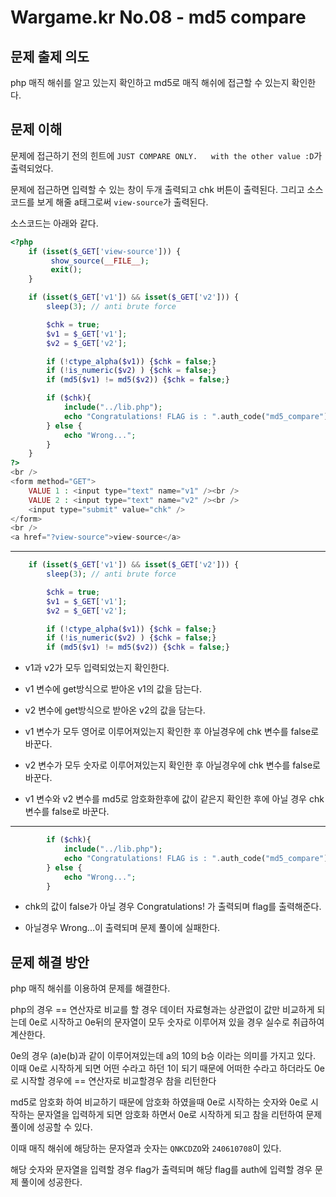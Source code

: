 # Wargame.kr No.08 - md5 compare

## 문제 출제 의도
php 매직 해쉬를 알고 있는지 확인하고 md5로 매직 해쉬에 접근할 수 있는지 확인한다.

## 문제 이해
문제에 접근하기 전의 힌트에 `JUST COMPARE ONLY.   with the other value :D`가 출력되었다.

문제에 접근하면 입력할 수 있는 창이 두개 출력되고 chk 버튼이 출력된다. 그리고 소스코드를 보게 해줄 a태그로써 `view-source`가 출력된다.

소스코드는 아래와 같다.

```php
<?php
    if (isset($_GET['view-source'])) {
         show_source(__FILE__);
         exit();
    }

    if (isset($_GET['v1']) && isset($_GET['v2'])) {
        sleep(3); // anti brute force

        $chk = true;
        $v1 = $_GET['v1'];
        $v2 = $_GET['v2'];

        if (!ctype_alpha($v1)) {$chk = false;}
        if (!is_numeric($v2) ) {$chk = false;}
        if (md5($v1) != md5($v2)) {$chk = false;}

        if ($chk){
            include("../lib.php");
            echo "Congratulations! FLAG is : ".auth_code("md5_compare");
        } else {
            echo "Wrong...";
        }
    }
?>
<br />
<form method="GET">
    VALUE 1 : <input type="text" name="v1" /><br />
    VALUE 2 : <input type="text" name="v2" /><br />
    <input type="submit" value="chk" />
</form>
<br />
<a href="?view-source">view-source</a>
```
-----
```php
    if (isset($_GET['v1']) && isset($_GET['v2'])) {
        sleep(3); // anti brute force

        $chk = true;
        $v1 = $_GET['v1'];
        $v2 = $_GET['v2'];

        if (!ctype_alpha($v1)) {$chk = false;}
        if (!is_numeric($v2) ) {$chk = false;}
        if (md5($v1) != md5($v2)) {$chk = false;}
```
- v1과 v2가 모두 입력되었는지 확인한다.

- v1 변수에 get방식으로 받아온 v1의 값을 담는다.

- v2 변수에 get방식으로 받아온 v2의 값을 담는다.

- v1 변수가 모두 영어로 이루어져있는지 확인한 후 아닐경우에 chk 변수를 false로 바꾼다.

- v2 변수가 모두 숫자로 이루어져있는지 확인한 후 아닐경우에 chk 변수를 false로 바꾼다.

- v1 변수와 v2 변수를 md5로 암호화한후에 값이 같은지 확인한 후에 아닐 경우 chk 변수를 false로 바꾼다.
-----
```php
        if ($chk){
            include("../lib.php");
            echo "Congratulations! FLAG is : ".auth_code("md5_compare");
        } else {
            echo "Wrong...";
        }
```
- chk의 값이 false가 아닐 경우  Congratulations! 가 출력되며 flag를 출력해준다.

- 아닐경우 Wrong...이 출력되며 문제 풀이에 실패한다.

## 문제 해결 방안
php 매직 해쉬를 이용하여 문제를 해결한다.

php의 경우 == 연산자로 비교를 할 경우 데이터 자료형과는 상관없이 값만 비교하게 되는데 0e로 시작하고 0e뒤의 문자열이 모두 숫자로 이루어져 있을 경우 실수로 취급하여 계산한다.

0e의 경우 (a)e(b)과 같이 이루어져있는데 a의 10의 b승 이라는 의미를 가지고 있다. 이때 0e로 시작하게 되면 어떤 수라고 하던 1이 되기 때문에 어떠한 수라고 하더라도 0e로 시작할 경우에 == 연산자로 비교할경우 참을 리턴한다

md5로 암호화 하여 비교하기 때문에 암호화 하였을때 0e로 시작하는 숫자와 0e로 시작하는 문자열을 입력하게 되면 암호화 하면서 0e로 시작하게 되고 참을 리턴하여 문제 풀이에 성공할 수 있다.

이때 매직 해쉬에 해당하는 문자열과 숫자는 `QNKCDZO`와 `240610708`이 있다.

해당 숫자와 문자열을 입력할 경우 flag가 출력되며 해당 flag를 auth에 입력할 경우 문제 풀이에 성공한다.